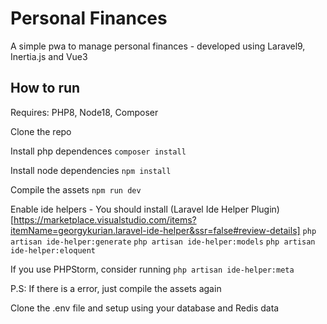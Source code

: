 # Personal Finances
A simple pwa to manage personal finances - developed using Laravel9, Inertia.js and Vue3

## How to run
Requires: PHP8, Node18, Composer

Clone the repo


Install php dependences
`composer install`

Install node dependencies 
`npm install`

Compile the assets
`npm run dev`

Enable ide helpers - You should install (Laravel Ide Helper Plugin)[https://marketplace.visualstudio.com/items?itemName=georgykurian.laravel-ide-helper&ssr=false#review-details]
`php artisan ide-helper:generate`
`php artisan ide-helper:models`
`php artisan ide-helper:eloquent`

If you use PHPStorm, consider running
`php artisan ide-helper:meta`

P.S: If there is a error, just compile the assets again

Clone the .env file and setup using your database and Redis data
